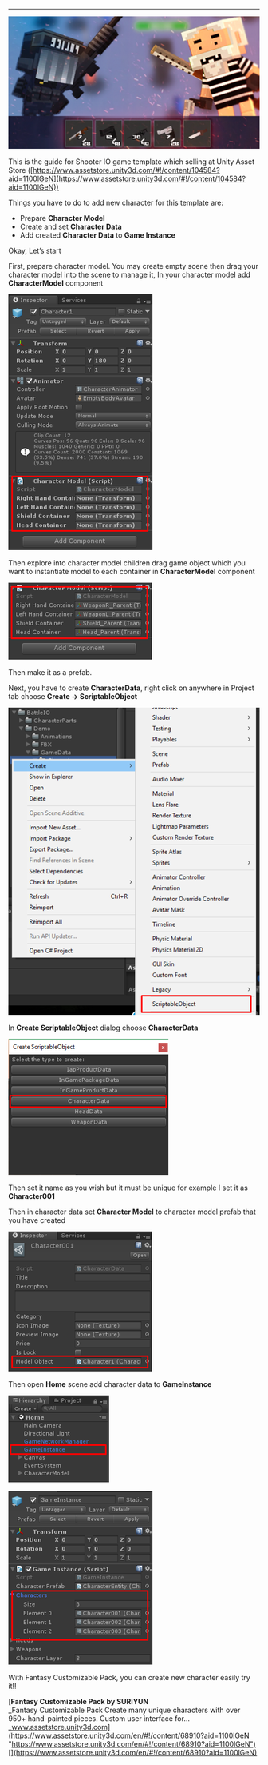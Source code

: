 * * *

![](../images/1y9GWNOJQ4UhK7WweZE1lpw.png)

This is the guide for Shooter IO game template which selling at Unity Asset Store ([https://www.assetstore.unity3d.com/#!/content/104584?aid=1100lGeN](https://www.assetstore.unity3d.com/#!/content/104584?aid=1100lGeN))

Things you have to do to add new character for this template are:

*   Prepare **Character Model**
*   Create and set **Character Data**
*   Add created **Character Data** to **Game Instance**

Okay, Let’s start

First, prepare character model. You may create empty scene then drag your character model into the scene to manage it, In your character model add **CharacterModel** component

![](../images/0-utCVqdnZrF3PEB9.png)

Then explore into character model children drag game object which you want to instantiate model to each container in **CharacterModel** component

![](../images/0_9s1m20R85lAdTYp.png)

Then make it as a prefab.

Next, you have to create **CharacterData**, right click on anywhere in Project tab choose **Create -> ScriptableObject**

![](../images/0cxYI-4mzQOpDNfEX.png)

In **Create ScriptableObject** dialog choose **CharacterData**

![](../images/0p3E3Lk7LJ6FwNzrw.png)

Then set it name as you wish but it must be unique for example I set it as **Character001**

Then in character data set **Character Model** to character model prefab that you have created

![](../images/0Mz81nBGddeP-IjhW.png)

Then open **Home** scene add character data to **GameInstance**

![](../images/0KdyG58ww3Olc97lv.png)

![](../images/01A-gPvvmgfk8-KgE.png)

With Fantasy Customizable Pack, you can create new character easily try it!!

[**Fantasy Customizable Pack by SURIYUN**  
_Fantasy Customizable Pack Create many unique characters with over 950+ hand-painted pieces. Custom user interface for…_www.assetstore.unity3d.com](https://www.assetstore.unity3d.com/en/#!/content/68910?aid=1100lGeN "https://www.assetstore.unity3d.com/en/#!/content/68910?aid=1100lGeN")[](https://www.assetstore.unity3d.com/en/#!/content/68910?aid=1100lGeN)